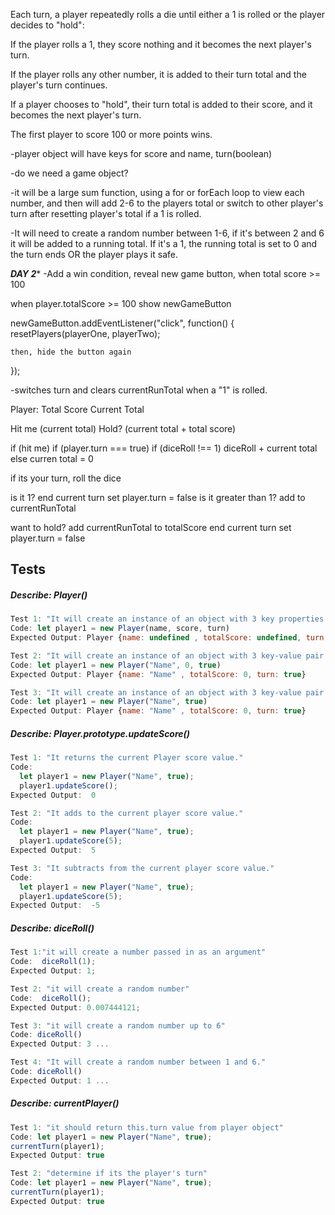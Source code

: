 Each turn, a player repeatedly rolls a die until either a 1 is rolled or the player decides to "hold":

If the player rolls a 1, they score nothing and it becomes the next player's turn.

If the player rolls any other number, it is added to their turn total and the player's turn continues.

If a player chooses to "hold", their turn total is added to their score, and it becomes the next player's turn.

The first player to score 100 or more points wins.

-player object will have keys for score and name, turn(boolean)

-do we need a game object?

-it will be a large sum function, using a for or forEach loop to view each number, and then will add 2-6 to the players total or switch to other player's turn after resetting player's total if a 1 is rolled.

-It will need to create a random number between 1-6, if it's between 2 and 6 it will be added to a running total. If it's a 1, the running total is set to 0 and the turn ends OR the player plays it safe.

***DAY 2****
-Add a win condition, reveal new game button, when total score >= 100
  
  when player.totalScore >= 100
    show newGameButton
  
  newGameButton.addEventListener("click", function() {
    resetPlayers(playerOne, playerTwo);

    then, hide the button again
  });

-switches turn and clears currentRunTotal when a "1" is rolled.

Player:
Total Score
Current Total

Hit me (current total)
Hold? (current total + total score)

if (hit me)
  if (player.turn === true)
    if (diceRoll !== 1)
      diceRoll + current total
    else
      curren total = 0


if its your turn, roll the dice

is it 1? 
  end current turn
  set player.turn = false
is it greater than 1? 
  add to currentRunTotal

want to hold?
  add currentRunTotal to totalScore
  end current turn
  set player.turn = false


## Tests

##### **Describe:** Player()

```javascript
Test 1: "It will create an instance of an object with 3 key properties."
Code: let player1 = new Player(name, score, turn)
Expected Output: Player {name: undefined , totalScore: undefined, turn: undefined}

Test 2: "It will create an instance of an object with 3 key-value pair properties."
Code: let player1 = new Player("Name", 0, true)
Expected Output: Player {name: "Name" , totalScore: 0, turn: true}

Test 3: "It will create an instance of an object with 3 key-value pair properties, with parameters for player name and turn."
Code: let player1 = new Player("Name", true)
Expected Output: Player {name: "Name" , totalScore: 0, turn: true}
```

##### **Describe:** Player.prototype.updateScore()

```javascript
Test 1: "It returns the current Player score value."
Code:
  let player1 = new Player("Name", true);
  player1.updateScore();
Expected Output:  0

Test 2: "It adds to the current player score value."
Code:
  let player1 = new Player("Name", true);
  player1.updateScore(5);
Expected Output:  5

Test 3: "It subtracts from the current player score value."
Code:
  let player1 = new Player("Name", true);
  player1.updateScore(5);
Expected Output:  -5

```
##### **Describe:** diceRoll()


```javascript
Test 1:"it will create a number passed in as an argument"
Code:  diceRoll(1);
Expected Output: 1;

Test 2: "it will create a random number"
Code:  diceRoll();
Expected Output: 0.007444121;

Test 3: "it will create a random number up to 6"
Code: diceRoll()
Expected Output: 3 ...

Test 4: "It will create a random number between 1 and 6."
Code: diceRoll()
Expected Output: 1 ...

```

##### **Describe:** currentPlayer()


```javascript
Test 1: "it should return this.turn value from player object"
Code: let player1 = new Player("Name", true);
currentTurn(player1);
Expected Output: true

Test 2: "determine if its the player's turn"
Code: let player1 = new Player("Name", true);
currentTurn(player1);
Expected Output: true 

